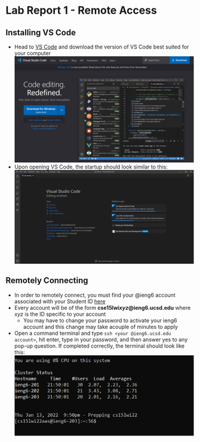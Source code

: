 # Lab Report 1 - Remote Access

## Installing VS Code
- Head to [VS Code](https://code.visualstudio.com/) and download the version of VS Code best suited for your computer
![Image](VS_Code.png)
- Upon opening VS Code, the startup should look similar to this:
![Image](VS_Code_Startup.png)


## Remotely Connecting
 - In order to remotely connect, you must find your @ieng6 account associated with your Student ID [here](https://sdacs.ucsd.edu/~icc/index.php)
 - Every account will be of the form **cse15lwi*xyz*@ieng6.ucsd.edu** where *xyz* is the ID specific to your account
    - You may have to change your password to activate your ieng6 account and this change may take  acouple of minutes to apply
- Open a command terminal and type `ssh <your @ieng6.ucsd.edu account>`, hit enter, type in your password, and then answer yes to any pop-up question. If completed correctly, the terminal should look like this:
![Image](terminalMenu.png)